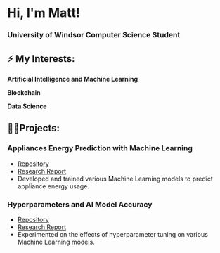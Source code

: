 <h1>Hi, I'm Matt!</h1> 
<h3>University of Windsor Computer Science Student</h3> 

<h2>⚡ My Interests:</h2>

  <b> Artificial Intelligence and Machine Learning </b>

  <b> Blockchain </b>

  <b> Data Science </b>

<h2>👨‍💻Projects:</h2>

  <h3>Appliances Energy Prediction with Machine Learning</h3>

  - [Repository](https://github.com/Matt-Muscedere/Appliances-Energy-Prediction-with-Machine-Learning)
  - [Research Report](https://github.com/Matt-Muscedere/Appliances-Energy-Prediction-with-Machine-Learning/blob/main/4730%20Report%201.pdf)
  - Developed and trained various Machine Learning models to predict appliance energy usage.

  <h3>Hyperparameters and AI Model Accuracy</h3>

  - [Repository](https://github.com/Matt-Muscedere/Hyperparameters-and-AI-Model-Accuracy)
  - [Research Report](https://github.com/Matt-Muscedere/Hyperparameters-and-AI-Model-Accuracy/blob/main/4730%20Final%20Report.pdf)
  - Experimented on the effects of hyperparameter tuning on various Machine Learning models.
  
